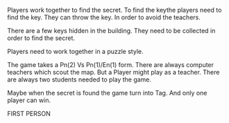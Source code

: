 Players work together to find the secret. 
To find the keythe players need to find the key.
They can throw the key. In order to avoid the teachers.

There are a few keys hidden in the building.
They need to be collected in order to find the secret.

Players need to work together in a puzzle style. 

The game takes a Pn(2) Vs Pn(1)/En(1) form.
There are always computer teachers which scout the map.
But a Player might play as a teacher.
There are always two students needed to play the game.

Maybe
when the secret is found the game turn into Tag. And only one player can win.

FIRST PERSON